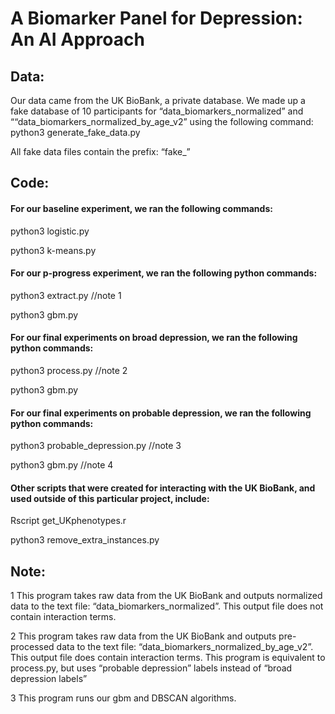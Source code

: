 # A Biomarker Panel for Depression: An AI Approach
## Data:
Our data came from the UK BioBank, a private database. We made up a fake database of 10 participants for “data_biomarkers_normalized” and ““data_biomarkers_normalized_by_age_v2” using the following command:
python3 generate_fake_data.py

All fake data files contain the prefix: “fake_”

## Code:

#### For our baseline experiment, we ran the following commands:
python3 logistic.py

python3 k-means.py

#### For our p-progress experiment, we ran the following python commands:
python3 extract.py //note 1

python3 gbm.py

#### For our final experiments on broad depression, we ran the following python commands:
python3 process.py //note 2

python3 gbm.py

#### For our final experiments on probable depression, we ran the following python commands:
python3 probable_depression.py //note 3

python3 gbm.py //note 4

#### Other scripts that were created for interacting with the UK BioBank, and used outside of this particular project, include:
Rscript get_UKphenotypes.r

python3 remove_extra_instances.py


## Note:
1 This program takes raw data from the UK BioBank and outputs normalized data to the text file: “data_biomarkers_normalized”. This output file does not contain interaction terms.

2 This program takes raw data from the UK BioBank and outputs pre-processed data to the text file: “data_biomarkers_normalized_by_age_v2”. This output file does contain interaction terms.
This program is equivalent to process.py, but uses “probable depression” labels instead of “broad depression labels”

3 This program runs our gbm and DBSCAN algorithms.
